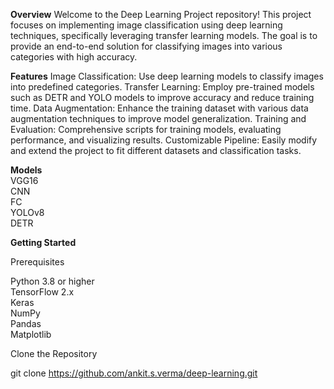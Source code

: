 **Overview**
Welcome to the Deep Learning Project repository! This project focuses on implementing image classification using deep learning techniques, specifically leveraging transfer learning models. The goal is to provide an end-to-end solution for classifying images into various categories with high accuracy.

**Features**
Image Classification: Use deep learning models to classify images into predefined categories.
Transfer Learning: Employ pre-trained models such as DETR and YOLO models to improve accuracy and reduce training time.
Data Augmentation: Enhance the training dataset with various data augmentation techniques to improve model generalization.
Training and Evaluation: Comprehensive scripts for training models, evaluating performance, and visualizing results.
Customizable Pipeline: Easily modify and extend the project to fit different datasets and classification tasks.

**Models**<br>
  VGG16<br>
  CNN  
  FC  
  YOLOv8  
  DETR<br>

**Getting Started**

Prerequisites

  Python 3.8 or higher  
  TensorFlow 2.x  
  Keras  
  NumPy  
  Pandas  
  Matplotlib

Clone the Repository

git clone https://github.com/ankit.s.verma/deep-learning.git
